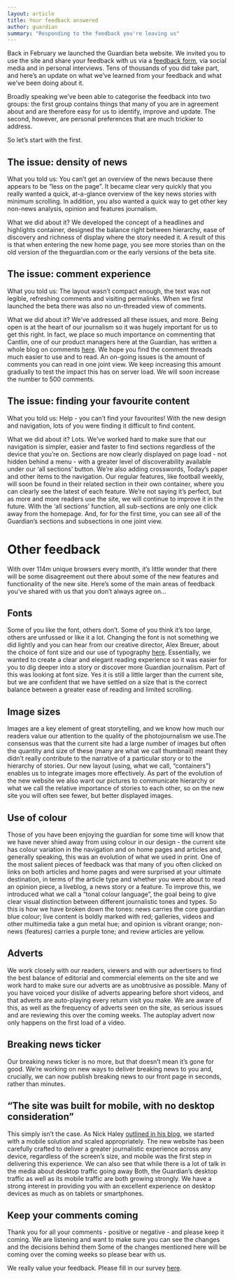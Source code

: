```yaml
---
layout: article
title: Your feedback answered
author: guardian
summary: "Responding to the feedback you're leaving us"
---
```


Back in February we launched the Guardian beta website. We invited you to use the site and share your feedback with us via a [feedback form](https://www.surveymonkey.com/s/theguardian-beta-feedback), via social media and in personal interviews. Tens of thousands of you did take part, and here’s an update on what we’ve learned from your feedback and what we've been doing about it. 

Broadly speaking we’ve been able to categorise the feedback into two groups: the first group contains things that many of you are in agreement about and are therefore easy for us to identify, improve and update. The second, however, are personal preferences that are much trickier to address. 

So let’s start with the first.

## The issue: density of news

What you told us: You can’t get an overview of the news because there appears to be “less on the page”. It became clear very quickly that you really wanted a quick, at-a-glance overview of the key news stories with minimum scrolling. In addition, you also wanted a quick way to get other key non-news analysis, opinion and features journalism. 

What we did about it? We developed the concept of a headlines and highlights container, designed the balance right between hierarchy, ease of discovery and richness of display where the story needed it. A result of this is that when entering the new home page, you see more stories than on the old version of the theguardian.com or the early versions of the beta site.

## The issue: comment experience

What you told us: The layout wasn’t compact enough, the text was not legible, refreshing comments and visiting permalinks. When we first launched the beta there was also no un-threaded view of comments. 

What we did about it? We’ve addressed all these issues, and more. Being open is at the heart of our journalism so it was hugely important for us to get this right. In fact, we place so much importance on commenting that Cantlin, one of our product managers here at the Guardian, has written a whole blog on comments [here](http://next.theguardian.com/blog/comment-update/). We hope you find the comment threads much easier to use and to read. An on-going issues is the amount of comments you can read in one joint view. We keep increasing this amount gradually to test the impact this has on server load. We will soon increase the number to 500 comments. 

## The issue: finding your favourite content 

What you told us: Help - you can’t find your favourites! With the new design and navigation, lots of you were finding it difficult to find content.

What we did about it? Lots. We’ve worked hard to make sure that our navigation is simpler, easier and faster to find sections regardless of the device that you’re on. Sections are now clearly displayed on page load - not hidden behind a menu - with a greater level of discoverability available under our ‘all sections’ button.  We’re also adding crosswords, Today’s paper and other items to the navigation. Our regular features, like football weekly, will soon be found in their related section in their own container, where you can clearly see the latest of each feature. We’re not saying it’s perfect, but as more and more readers use the site, we will continue to improve it in the future.
With the ‘all sections’ function, all sub-sections are only one click away from the homepage. And, for for the first time, you can see all of the Guardian’s sections and subsections in one joint view. 

# Other feedback

With over 114m unique browsers every month, it’s little wonder that there will be some disagreement out there about some of the new features and functionality of the new site. Here’s some of the main areas of feedback you’ve shared with us that you don’t always agree on...

## Fonts

Some of you like the font, others don’t. Some of you think it’s too large, others are unfussed or like it a lot. Changing the font is not something we did lightly and you can hear from our creative director, Alex Breuer, about the choice of font size and our use of typography [here](http://next.theguardian.com/blog/designing-in-the-open/). Essentially, we wanted to create a clear and elegant reading experience so it was easier for you to dig deeper into a story or discover more Guardian journalism. Part of this was looking at font size. Yes it is still a little larger than the current site, but we are confident that we have settled on a size that is the correct balance between a greater ease of reading and limited scrolling. 

## Image sizes

Images are a key element of great storytelling, and we know how much our readers value our attention to the quality of the photojournalism we use.The consensus was that the current site had a large number of images but often the quantity and size of these (many are what we call thumbnail) meant they didn’t really contribute to the narrative of a particular story or to the hierarchy of stories.  Our new layout (using, what we call, “containers”) enables us to integrate images more effectively. As part of the evolution of the new website we also want our pictures to communicate hierarchy or what we call the relative importance of stories to each other, so on the new site you will often see fewer, but better displayed images. 

## Use of colour

Those of you have been enjoying the guardian for some time will know that we have never shied away from using colour in our design - the current site has colour variation in the navigation and on home pages and articles and, generally speaking, this was an evolution of what we used in print. One of the most salient pieces of feedback was that many of you often clicked on links on both articles and home pages and were surprised at your ultimate destination, in terms of the article type and whether you were about to read an opinion piece, a liveblog, a news story or a feature. To improve this, we introduced what we call a “tonal colour language”, the goal being to give clear visual distinction between different journalistic tones and types. So this is how we have broken down the tones: news carries the core guardian blue colour; live content is boldly marked with red; galleries, videos and other multimedia take a gun metal hue; and opinion is vibrant orange; non-news (features) carries a purple tone; and review articles are yellow. 

## Adverts

We work closely with our readers, viewers and with our advertisers to find the best balance of editorial and commercial elements on the site and we work hard to make sure our adverts are as unobtrusive as possible. Many of you have voiced your dislike of adverts appearing before short videos, and that adverts are auto-playing every return visit you make. We are aware of this, as well as the frequency of adverts seen on the site, as serious issues and are reviewing this over the coming weeks. The autoplay advert now only happens on the first load of a video.

## Breaking news ticker

Our breaking news ticker is no more, but that doesn’t mean it’s gone for good. We’re working on new ways to deliver breaking news to you and, crucially, we can now publish breaking news to our front page in seconds, rather than minutes.

## “The site was built for mobile, with no desktop consideration”

This simply isn’t the case. As Nick Haley [outlined in his blog](http://next.theguardian.com/blog/feedback-so-far/), we started with a mobile solution and scaled appropriately. The new website has been carefully crafted to deliver a greater journalistic experience across any device, regardless of the screen’s size, and mobile was the first step in delivering this experience. We can also see that while there is a lot of talk in the media about desktop traffic going away Both, the Guardian’s desktop traffic as well as its mobile traffic are both growing strongly. We have a strong interest in providing you with an excellent experience on desktop devices as much as on tablets or smartphones. 

## Keep your comments coming

Thank you for all your comments - positive or negative - and please keep it coming. We are listening and want to make sure you can see the changes and the decisions behind them Some of the changes mentioned here will be coming over the coming weeks so please bear with us. 

We really value your feedback.  Please fill in our survey [here](https://www.surveymonkey.com/s/theguardian-beta-feedback).